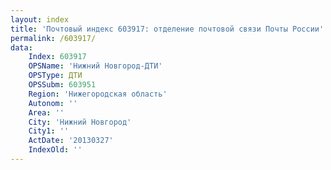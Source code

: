 ```yaml
---
layout: index
title: 'Почтовый индекс 603917: отделение почтовой связи Почты России'
permalink: /603917/
data:
    Index: 603917
    OPSName: 'Нижний Новгород-ДТИ'
    OPSType: ДТИ
    OPSSubm: 603951
    Region: 'Нижегородская область'
    Autonom: ''
    Area: ''
    City: 'Нижний Новгород'
    City1: ''
    ActDate: '20130327'
    IndexOld: ''
---
```

